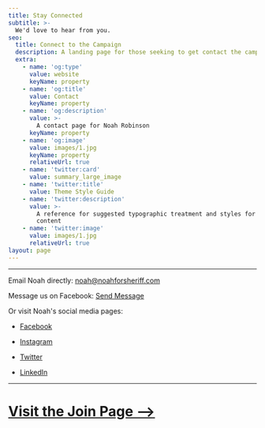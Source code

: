```yaml
---
title: Stay Connected
subtitle: >-
  We'd love to hear from you.
seo:
  title: Connect to the Campaign
  description: A landing page for those seeking to get contact the campaign.
  extra:
    - name: 'og:type'
      value: website
      keyName: property
    - name: 'og:title'
      value: Contact
      keyName: property
    - name: 'og:description'
      value: >-
        A contact page for Noah Robinson
      keyName: property
    - name: 'og:image'
      value: images/1.jpg
      keyName: property
      relativeUrl: true
    - name: 'twitter:card'
      value: summary_large_image
    - name: 'twitter:title'
      value: Theme Style Guide
    - name: 'twitter:description'
      value: >-
        A reference for suggested typographic treatment and styles for your
        content
    - name: 'twitter:image'
      value: images/1.jpg
      relativeUrl: true
layout: page
---
```

---

Email Noah directly:
[noah@noahforsheriff.com](mailto:noah@noahforsheriff.com)

Message us on Facebook:
[Send Message](http://m.me/NoahRobinsonForSheriff)

Or visit Noah's social media pages:

- [Facebook](https://www.facebook.com/NoahRobinsonForSheriff)

- [Instagram](https://www.instagram.com/noahrobinson4sheriff/)

- [Twitter](https://twitter.com/NoahForSheriff)

- [LinkedIn](https://www.linkedin.com/in/noah-robinson-0b4955200/)

---
# [Visit the Join Page -->](/join)
